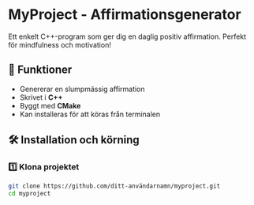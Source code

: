 # MyProject - Affirmationsgenerator

Ett enkelt C++-program som ger dig en daglig positiv affirmation. Perfekt för mindfulness och motivation!

## 🚀 Funktioner
- Genererar en slumpmässig affirmation
- Skrivet i **C++**
- Byggt med **CMake**
- Kan installeras för att köras från terminalen

## 🛠️ Installation och körning

### 1️⃣ Klona projektet
```sh
git clone https://github.com/ditt-användarnamn/myproject.git
cd myproject


